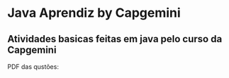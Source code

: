 # Java Aprendiz by Capgemini 

## Atividades basicas feitas em java pelo curso da Capgemini

PDF das qustões: 
